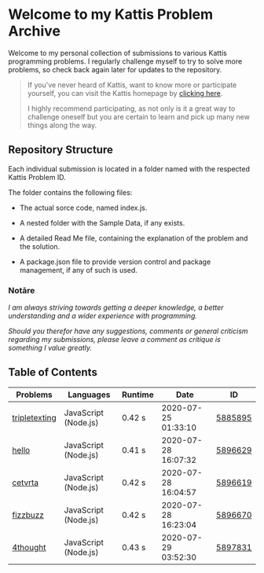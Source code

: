 # Welcome to my Kattis Problem Archive

Welcome to my personal collection of submissions to various Kattis programming problems. I regularly challenge myself to try to solve more problems, so check back again later for updates to the repository.

>If you've never heard of Kattis, want to know more or participate yourself, you can visit the Kattis homepage by [clicking here].
>
> I highly recommend participating, as not only is it a great way to challenge oneself but you are certain to learn and pick up many new things along the way.

[clicking here]:https://open.kattis.com/

## Repository Structure

Each individual submission is located in a folder named with the respected Kattis Problem ID.

The folder contains the following files:

- The actual sorce code, named index.js.

- A nested folder with the Sample Data, if any exists.

- A detailed Read Me file, containing the explanation of the problem and the solution.

- A package.json file to provide version control and package management, if any of such is used.

### Notāre 
*I am always striving towards getting a deeper knowledge, a better understanding and a wider experience with programming.*

*Should you therefor have any suggestions, comments or general criticism regarding my submissions, please leave a comment as critique is something I value greatly.*

## Table of Contents
| Problems | Languages | Runtime | Date | ID |
| - | - | - | - | - |
| [tripletexting](https://open.kattis.com/problems/tripletexting) | JavaScript (Node.js) | 0.42 s | 2020-07-25 01:33:10 | [5885895](https://github.com/winsjmedia/kattis-submissions/tree/master/tripletexting) |
| [hello](https://open.kattis.com/problems/hello) | JavaScript (Node.js) | 0.41 s | 2020-07-28 16:07:32 | [5896629](https://github.com/winsjmedia/kattis-submissions/tree/master/hello) |
| [cetvrta](https://open.kattis.com/problems/cetvrta) | JavaScript (Node.js) | 0.42 s | 2020-07-28 	16:04:57 | [5896619](https://github.com/winsjmedia/kattis-submissions/tree/master/cetvrta) |
| [fizzbuzz](https://open.kattis.com/problems/fizzbuzz) | JavaScript (Node.js) | 0.42 s | 2020-07-28 16:23:04 | [5896670](https://github.com/winsjmedia/kattis-submissions/tree/master/fizzbuzz) |
| [4thought](https://open.kattis.com/problems/4thought) | JavaScript (Node.js) | 0.43 s | 2020-07-29 	03:52:30 | [5897831](https://github.com/winsjmedia/kattis-submissions/tree/master/4thought) |